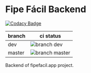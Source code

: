 # Fipe Fácil Backend

[![Codacy Badge](https://api.codacy.com/project/badge/Grade/a6d9ab527a844a58b91cd0645b8a5b56)](https://app.codacy.com/gh/thalesfp/fipefacil-backend?utm_source=github.com&utm_medium=referral&utm_content=thalesfp/fipefacil-backend&utm_campaign=Badge_Grade_Settings)

| branch | ci status                                                                                                                                                         |
| ------ | ----------------------------------------------------------------------------------------------------------------------------------------------------------------- |
| dev    | ![branch dev](https://github.com/fipefacil/fipefacil-backend/workflows/branch%20dev/badge.svg?branch=dev)    |
| master | ![branch master](https://github.com/fipefacil/fipefacil-backend/workflows/branch%20master/badge.svg?branch=master) |

Backend of fipefacil.app project.
